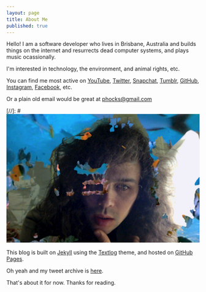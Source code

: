 ```yaml
---
layout: page
title: About Me
published: true
---
```


Hello! I am a software developer who lives in Brisbane, Australia and builds things on the internet and resurrects dead computer systems, and plays music ocassionally.

I'm interested in technology, the environment, and animal rights, etc.

You can find me most active on [YouTube](https://www.youtube.com/channel/UCdFaHY7gBbp9m9xGF0mwqFg), [Twitter](https://twitter.com/phocks), [Snapchat](https://www.snapchat.com/add/phocksx), [Tumblr](http://phocks.tumblr.com), [GitHub](https://github.com/phocks), [Instagram](http://instagram.com/phocks), [Facebook](https://facebook.com/phocks), etc.

Or a plain old email would be great at [phocks@gmail.com](mailto:phocks@gmail.com)

[//]: # ![A picture of me.](public/img/josh-messiah.jpg)

This blog is built on [Jekyll](http://jekyllrb.com/) using the [Textlog](https://github.com/heiswayi/textlog) theme, and hosted on [GitHub Pages](https://pages.github.com/).

Oh yeah and my tweet archive is [here](https://phocks.github.io/tweets/).

That's about it for now. Thanks for reading.

<!-- ![Josh](/public/img/josh-messiah.jpg) -->
